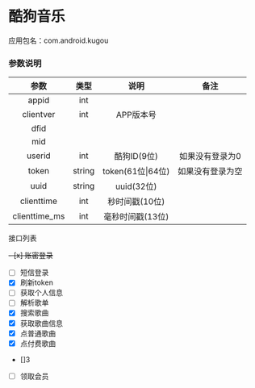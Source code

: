 # 酷狗音乐
应用包名：com.android.kugou

### 参数说明

| 参数 | 类型 | 说明 | 备注 |
| :---: | :---: | :---: | :---: |
| appid | int |
| clientver | int | APP版本号 |
| dfid |
| mid |
| userid | int | 酷狗ID(9位) | 如果没有登录为0 |
| token | string | token(61位\|64位) | 如果没有登录为空 |
| uuid | string | uuid(32位) |
| clienttime | int | 秒时间戳(10位) |
| clienttime_ms | int | 毫秒时间戳(13位) |

<summary>接口列表</summary>

~~- [x] 账密登录~~
- [ ] 短信登录
- [x] 刷新token
- [ ] 获取个人信息
- [ ] 解析歌单
- [x] 搜索歌曲
- [x] 获取歌曲信息
- [x] 点普通歌曲
- [x] 点付费歌曲
- []3
- [ ] 领取会员